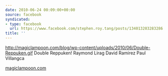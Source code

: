 ```yaml
---
date: 2010-06-24 00:09:00+00:00
source: facebook
syndicated:
- type: facebook
  url: https://www.facebook.com/stephen.roy.tang/posts/134013203283286
title: ''
---
```


http://magiclampoon.com/blog/wp-content/uploads/2010/06/Double-Reppuken.gif Double Reppuken! Raymond Lirag David Ramirez Paul Villangca

[magiclampoon.com](http://magiclampoon.com/blog/wp-content/uploads/2010/06/Double-Reppuken.gif)